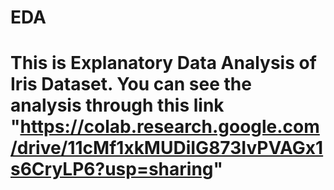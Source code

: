# EDA
# This is Explanatory Data Analysis of Iris Dataset. You can see the analysis through this link "https://colab.research.google.com/drive/11cMf1xkMUDiIG873IvPVAGx1s6CryLP6?usp=sharing"
